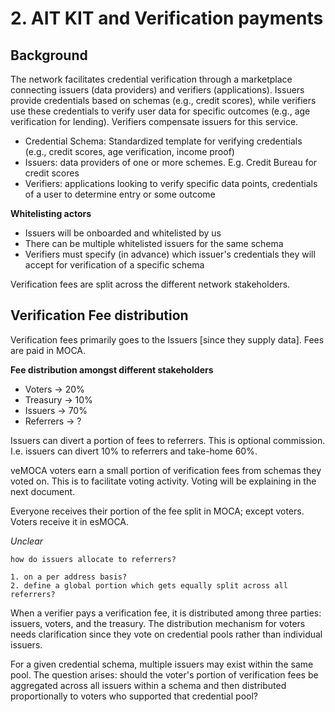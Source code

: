 # 2. AIT KIT and Verification payments

## Background

The network facilitates credential verification through a marketplace connecting issuers (data providers) and verifiers (applications). Issuers provide credentials based on schemas (e.g., credit scores), while verifiers use these credentials to verify user data for specific outcomes (e.g., age verification for lending). Verifiers compensate issuers for this service.

- Credential Schema: Standardized template for verifying credentials (e.g., credit scores, age verification, income proof)
- Issuers: data providers of one or more schemes. E.g. Credit Bureau for credit scores
- Verifiers: applications looking to verify specific data points, credentials of a user to determine entry or some outcome

**Whitelisting actors**

- Issuers will be onboarded and whitelisted by us
- There can be multiple whitelisted issuers for the same schema
- Verifiers must specify (in advance) which issuer's credentials they will accept for verification of a specific schema

Verification fees are split across the different network stakeholders.

## Verification Fee distribution

Verification fees primarily goes to the Issuers [since they supply data].
Fees are paid in MOCA.

**Fee distribution amongst different stakeholders**

- Voters   -> 20% 
- Treasury -> 10%
- Issuers  -> 70%
- Referrers -> ?

Issuers can divert a portion of fees to referrers. This is optional commission.
I.e. issuers can divert 10% to referrers and take-home 60%.

veMOCA voters earn a small portion of verification fees from schemas they voted on. This is to facilitate voting activity.
Voting will be explaining in the next document.

Everyone receives their portion of the fee split in MOCA; except voters.
Voters receive it in esMOCA.

*Unclear*

```smlj
how do issuers allocate to referrers?

1. on a per address basis?
2. define a global portion which gets equally split across all referrers?
```



When a verifier pays a verification fee, it is distributed among three parties: issuers, voters, and the treasury. The distribution mechanism for voters needs clarification since they vote on credential pools rather than individual issuers.

For a given credential schema, multiple issuers may exist within the same pool. The question arises: should the voter's portion of verification fees be aggregated across all issuers within a schema and then distributed proportionally to voters who supported that credential pool?